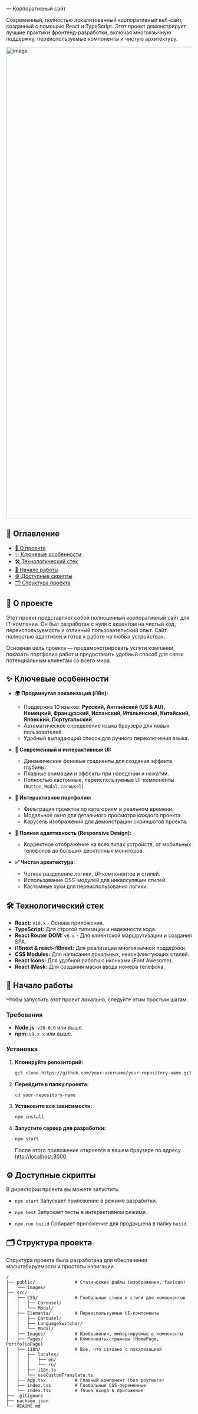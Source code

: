 — Корпоративный сайт

Современный, полностью локализованный корпоративный веб-сайт, созданный с помощью React и TypeScript. Этот проект демонстрирует лучшие практики фронтенд-разработки, включая многоязычную поддержку, переиспользуемые компоненты и чистую архитектуру.

<img width="2540" height="1279" alt="image" src="https://github.com/user-attachments/assets/90b561c2-be4e-4863-805e-4aaac9377bb6" />


## 📜 Оглавление

- [🚀 О проекте](#-о-проекте)
- [✨ Ключевые особенности](#-ключевые-особенности)
- [🛠️ Технологический стек](#️-технологический-стек)
- [🏁 Начало работы](#-начало-работы)
- [⚙️ Доступные скрипты](#️-доступные-скрипты)
- [🗂️ Структура проекта](#️-структура-проекта)

## 🚀 О проекте

Этот проект представляет собой полноценный корпоративный сайт для IT-компании. Он был разработан с нуля с акцентом на чистый код, переиспользуемость и отличный пользовательский опыт. Сайт полностью адаптивен и готов к работе на любых устройствах.

Основная цель проекта — продемонстрировать услуги компании, показать портфолио работ и предоставить удобный способ для связи потенциальным клиентам со всего мира.

## ✨ Ключевые особенности

- **🌍 Продвинутая локализация (i18n):**
  - Поддержка 10 языков: **Русский, Английский (US & AU), Немецкий, Французский, Испанский, Итальянский, Китайский, Японский, Португальский**.
  - Автоматическое определение языка браузера для новых пользователей.
  - Удобный выпадающий список для ручного переключения языка.

- **🎨 Современный и интерактивный UI:**
  - Динамические фоновые градиенты для создания эффекта глубины.
  - Плавные анимации и эффекты при наведении и нажатии.
  - Полностью кастомные, переиспользуемые UI-компоненты (`Button`, `Modal`, `Carousel`).

- **📂 Интерактивное портфолио:**
  - Фильтрация проектов по категориям в реальном времени.
  - Модальное окно для детального просмотра каждого проекта.
  - Карусель изображений для демонстрации скриншотов проекта.

- **📱 Полная адаптивность (Responsive Design):**
  - Корректное отображение на всех типах устройств, от мобильных телефонов до больших десктопных мониторов.

- **✅ Чистая архитектура:**
  - Четкое разделение логики, UI-компонентов и стилей.
  - Использование CSS-модулей для инкапсуляции стилей.
  - Кастомные хуки для переиспользования логики.

## 🛠️ Технологический стек

- **React:** `v18.x` - Основа приложения.
- **TypeScript:** Для строгой типизации и надежности кода.
- **React Router DOM:** `v6.x` - Для клиентской маршрутизации и создания SPA.
- **i18next & react-i18next:** Для реализации многоязычной поддержки.
- **CSS Modules:** Для написания локальных, неконфликтующих стилей.
- **React Icons:** Для удобной работы с иконками (Font Awesome).
- **React IMask:** Для создания маски ввода номера телефона.

## 🏁 Начало работы

Чтобы запустить этот проект локально, следуйте этим простым шагам.

### Требования

- **Node.js**: `v20.0.0` или выше.
- **npm**: `v9.x.x` или выше.

### Установка

1.  **Клонируйте репозиторий:**
    ```bash
    git clone https://github.com/your-username/your-repository-name.git
    ```

2.  **Перейдите в папку проекта:**
    ```bash
    cd your-repository-name
    ```

3.  **Установите все зависимости:**
    ```bash
    npm install
    ```

4.  **Запустите сервер для разработки:**
    ```bash
    npm start
    ```
    После этого приложение откроется в вашем браузере по адресу [http://localhost:3000](http://localhost:3000).

## ⚙️ Доступные скрипты

В директории проекта вы можете запустить:

-   `npm start`
    Запускает приложение в режиме разработки.

-   `npm test`
    Запускает тесты в интерактивном режиме.

-   `npm run build`
    Собирает приложение для продакшена в папку `build`.

## 🗂️ Структура проекта

Структура проекта была разработана для обеспечения масштабируемости и простоты навигации.

```
/
├── public/               # Статические файлы (изображения, favicon)
│   └── images/
├── src/
│   ├── CSS/              # Глобальные стили и стили для компонентов
│   │   ├── Carousel/
│   │   └── Modal/
│   ├── Elements/         # Переиспользуемые UI-компоненты
│   │   ├── Carousel/
│   │   ├── LanguageSwitcher/
│   |   └── Modal/
│   ├── Images/           # Изображения, импортируемые в компоненты
│   ├── Pages/            # Компоненты-страницы (HomePage, PortfolioPage)
│   ├── i18n/             # Все, что связано с локализацией
│   │   ├── locales/
│   │   │   ├── en/
│   │   │   └── ru/
│   │   ├── i18n.ts
│   │   └── useCustomTranslate.ts
│   ├── App.tsx           # Главный компонент (без роутинга)
│   ├── index.css         # Глобальные CSS-переменные
│   └── index.tsx         # Точка входа в приложение
├── .gitignore
├── package.json
└── README.md
